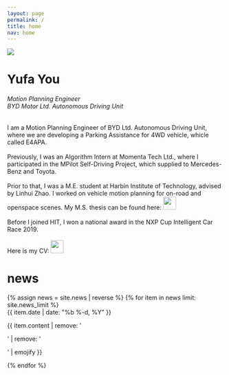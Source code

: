 ```yaml
---
layout: page
permalink: /
title: home
nav: home
---
```


<div class="text-center mt-5">
  <img class="profile-img" src="{{ 'prof_pic.jpeg' | prepend: '/assets/img/' | prepend: site.baseurl }}">
</div>

<!-- Place PDF download link at the top right. -->
<!-- <div class="row" style="margin-top: -3.5em;">
  <a class="ml-auto mr-2" href="/assets/pdf/resume.pdf" target="_blank">
    <img height="60px" src="/assets/img/pdf_icon.svg">
  </a>
</div> -->

<div class="col mt-4">
  <h1 class="title text-center font-weight-bold">Yufa You</h1>
  <div class="row mt-3 mb-3">
    <div class="col">
      <h6 class="mt-1 text-center text-sm-center" style="font-stretch: ultra-condensed;">
        Motion Planning Engineer<br/>
        BYD Motor Ltd. Autonomous Driving Unit
      </h6>
    </div>
    <!-- <div class="col-sm-6">
      <h6 class="mt-1 text-left text-sm-right" style="font-stretch: ultra-condensed;">
        <a style="color: rgb(60, 72, 88);" href="http://www.ml.cmu.edu/" target="_blank">Principal Researcher</a><br/>
        <a style="color: rgb(60, 72, 88);" href="http://www.cs.cmu.edu/" target="_blank">Semantic Machines</a><br/>
        <a style="color: rgb(60, 72, 88);" href="http://www.cmu.edu/" target="_blank">Microsoft</a>
      </h6>
    </div>
    <div class="col-sm-6">
      <h6 class="mt-1 text-left text-sm-left" style="font-stretch: ultra-condensed;">
        Berkeley Way West, Floor 7<br/>
        1919 Shattuck Ave<br/>
        Berkeley, CA, 94704
      </h6>
    </div> -->
  </div>
</div>

<!-- Introduction -->

<div class="col text-justify p-0">

  I am a Motion Planning Engineer of BYD Ltd. Autonomous Driving Unit, where we are developing a Parking Assistance for 4WD vehicle, whicle called E4APA. 
  <br/><br/>
  Previously, I was an Algorithm Intern at Momenta Tech Ltd., where I participated in the MPilot Self-Driving Project, which supplied to Mercedes-Benz and Toyota. 
  <br/><br/>
  Prior to that, I was a M.E. student at Harbin Institute of Technology, advised by Linhui Zhao. I worked on vehicle motion planning for on-road and openspace scenes. My M.S. thesis can be found here: <a class="ml-auto mr-2" href="/assets/pdf/thesis.pdf" target="_blank">
    <img height="30px" src="/assets/img/pdf_icon.svg"></a>
  <br/><br/>
  Before I joined HIT, I won a national award in the NXP Cup Intelligent Car Race 2019.
   <br/><br/>
  Here is my CV: <a class="ml-auto mr-2" href="/assets/pdf/resume.pdf" target="_blank">
    <img height="30px" src="/assets/img/pdf_icon.svg"></a>
</div>

<!-- News -->
<div class="news mt-3 p-0">
  <h1 class="title mb-4 p-0">news</h1>
  {% assign news = site.news | reverse %}
  {% for item in news limit: site.news_limit %}
    <div class="row p-0">
      <div class="col-sm-2 p-0">
        <span class="badge black font-weight-bold text-uppercase align-middle date ml-3">
          {{ item.date | date: "%b %-d, %Y" }}
        </span>
      </div>
      <div class="col-sm-10 mt-2 mt-sm-0 ml-3 ml-md-0 p-0 font-weight-light text">
        <p>{{ item.content | remove: '<p>' | remove: '</p>' | emojify }}</p>
      </div>
    </div>
  {% endfor %}
</div>
